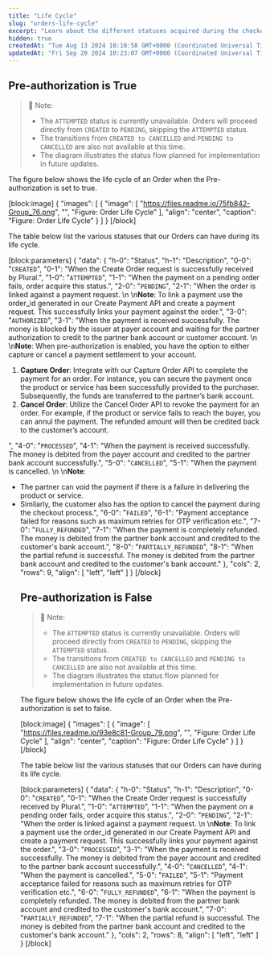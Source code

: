 ```yaml
---
title: "Life Cycle"
slug: "orders-life-cycle"
excerpt: "Learn about the different statuses acquired during the checkout flow for our Orders."
hidden: true
createdAt: "Tue Aug 13 2024 10:10:58 GMT+0000 (Coordinated Universal Time)"
updatedAt: "Fri Sep 20 2024 10:23:07 GMT+0000 (Coordinated Universal Time)"
---
```

## Pre-authorization is True

> 📘 Note:
> 
> - The `ATTEMPTED` status is currently unavailable. Orders will proceed directly from `CREATED` to `PENDING`, skipping the `ATTEMPTED` status.
> - The transitions from `CREATED to CANCELLED` and `PENDING to CANCELLED` are also not available at this time.
> - The diagram illustrates the status flow planned for implementation in future updates.

The figure below shows the life cycle of an Order when the Pre-authorization is set to true.

[block:image]
{
  "images": [
    {
      "image": [
        "https://files.readme.io/75fb842-Group_76.png",
        "",
        "Figure: Order Life Cycle"
      ],
      "align": "center",
      "caption": "Figure: Order Life Cycle"
    }
  ]
}
[/block]


The table below list the various statuses that our Orders can have during its life cycle.

[block:parameters]
{
  "data": {
    "h-0": "Status",
    "h-1": "Description",
    "0-0": "`CREATED`",
    "0-1": "When the Create Order request is successfully received by Plural.",
    "1-0": "`ATTEMPTED`",
    "1-1": "When the payment on a pending order fails, order acquire this status.",
    "2-0": "`PENDING`",
    "2-1": "When the order is linked against a payment request.  \n  \n**Note**: To link a payment use the order_id generated in our Create Payment API and create a payment request. This successfully links your payment against the order.",
    "3-0": "`AUTHORIZED`",
    "3-1": "When the payment is received successfully. The money is blocked by the issuer at payer account and waiting for the partner authorization to credit to the partner bank account or customer account.  \n  \n**Note**: When pre-authorization is enabled, you have the option to either capture or cancel a payment settlement to your account.<ol><li>**Capture Order**: Integrate with our Capture Order API to complete the payment for an order. For instance, you can secure the payment once the product or service has been successfully provided to the purchaser. Subsequently, the funds are transferred to the partner’s bank account.</li><li>**Cancel Order**: Utilize the Cancel Order API to revoke the payment for an order. For example, if the product or service fails to reach the buyer, you can annul the payment. The refunded amount will then be credited back to the customer’s account.</ol></li>",
    "4-0": "`PROCESSED`",
    "4-1": "When the payment is received successfully. The money is debited from the payer account and credited to the partner bank account successfully.",
    "5-0": "`CANCELLED`",
    "5-1": "When the payment is cancelled.  \n  \n**Note**: <ul><li>The partner can void the payment if there is a failure in delivering the product or service. </li><li>Similarly, the customer also has the option to cancel the payment during the checkout process.",
    "6-0": "`FAILED`",
    "6-1": "Payment acceptance failed for reasons such as maximum retries for OTP verification etc.",
    "7-0": "`FULLY_REFUNDED`",
    "7-1": "When the payment is completely refunded. The money is debited from the partner bank account and credited to the customer's bank account.",
    "8-0": "`PARTIALLY_REFUNDED`",
    "8-1": "When the partial refund is successful. The money is debited from the partner bank account and credited to the customer's bank account."
  },
  "cols": 2,
  "rows": 9,
  "align": [
    "left",
    "left"
  ]
}
[/block]


## Pre-authorization is False

> 📘 Note:
> 
> - The `ATTEMPTED` status is currently unavailable. Orders will proceed directly from `CREATED` to `PENDING`, skipping the `ATTEMPTED` status.
> - The transitions from `CREATED to CANCELLED` and `PENDING to CANCELLED` are also not available at this time.
> - The diagram illustrates the status flow planned for implementation in future updates.

The figure below shows the life cycle of an Order when the Pre-authorization is set to false.

[block:image]
{
  "images": [
    {
      "image": [
        "https://files.readme.io/93e8c81-Group_79.png",
        "",
        "Figure: Order Life Cycle"
      ],
      "align": "center",
      "caption": "Figure: Order Life Cycle"
    }
  ]
}
[/block]


The table below list the various statuses that our Orders can have during its life cycle.

[block:parameters]
{
  "data": {
    "h-0": "Status",
    "h-1": "Description",
    "0-0": "`CREATED`",
    "0-1": "When the Create Order request is successfully received by Plural.",
    "1-0": "`ATTEMPTED`",
    "1-1": "When the payment on a pending order fails, order acquire this status.",
    "2-0": "`PENDING`",
    "2-1": "When the order is linked against a payment request.  \n  \n**Note**: To link a payment use the order_id generated in our Create Payment API and create a payment request. This successfully links your payment against the order.",
    "3-0": "`PROCESSED`",
    "3-1": "When the payment is received successfully. The money is debited from the payer account and credited to the partner bank account successfully.",
    "4-0": "`CANCELLED`",
    "4-1": "When the payment is cancelled.",
    "5-0": "`FAILED`",
    "5-1": "Payment acceptance failed for reasons such as maximum retries for OTP verification etc.",
    "6-0": "`FULLY_REFUNDED`",
    "6-1": "When the payment is completely refunded. The money is debited from the partner bank account and credited to the customer's bank account.",
    "7-0": "`PARTIALLY_REFUNDED`",
    "7-1": "When the partial refund is successful. The money is debited from the partner bank account and credited to the customer's bank account."
  },
  "cols": 2,
  "rows": 8,
  "align": [
    "left",
    "left"
  ]
}
[/block]
